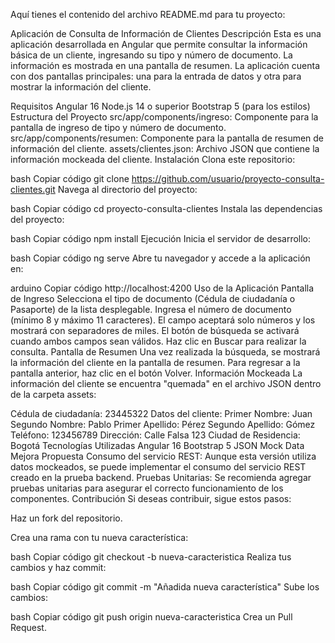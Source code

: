 
Aquí tienes el contenido del archivo README.md para tu proyecto:

Aplicación de Consulta de Información de Clientes
Descripción
Esta es una aplicación desarrollada en Angular que permite consultar la información básica de un cliente, ingresando su tipo y número de documento. La información es mostrada en una pantalla de resumen. La aplicación cuenta con dos pantallas principales: una para la entrada de datos y otra para mostrar la información del cliente.

Requisitos
Angular 16
Node.js 14 o superior
Bootstrap 5 (para los estilos)
Estructura del Proyecto
src/app/components/ingreso: Componente para la pantalla de ingreso de tipo y número de documento.
src/app/components/resumen: Componente para la pantalla de resumen de información del cliente.
assets/clientes.json: Archivo JSON que contiene la información mockeada del cliente.
Instalación
Clona este repositorio:

bash
Copiar código
git clone https://github.com/usuario/proyecto-consulta-clientes.git
Navega al directorio del proyecto:

bash
Copiar código
cd proyecto-consulta-clientes
Instala las dependencias del proyecto:

bash
Copiar código
npm install
Ejecución
Inicia el servidor de desarrollo:

bash
Copiar código
ng serve
Abre tu navegador y accede a la aplicación en:

arduino
Copiar código
http://localhost:4200
Uso de la Aplicación
Pantalla de Ingreso
Selecciona el tipo de documento (Cédula de ciudadanía o Pasaporte) de la lista desplegable.
Ingresa el número de documento (mínimo 8 y máximo 11 caracteres). El campo aceptará solo números y los mostrará con separadores de miles.
El botón de búsqueda se activará cuando ambos campos sean válidos.
Haz clic en Buscar para realizar la consulta.
Pantalla de Resumen
Una vez realizada la búsqueda, se mostrará la información del cliente en la pantalla de resumen.
Para regresar a la pantalla anterior, haz clic en el botón Volver.
Información Mockeada
La información del cliente se encuentra "quemada" en el archivo JSON dentro de la carpeta assets:

Cédula de ciudadanía: 23445322
Datos del cliente:
Primer Nombre: Juan
Segundo Nombre: Pablo
Primer Apellido: Pérez
Segundo Apellido: Gómez
Teléfono: 123456789
Dirección: Calle Falsa 123
Ciudad de Residencia: Bogotá
Tecnologías Utilizadas
Angular 16
Bootstrap 5
JSON Mock Data
Mejora Propuesta
Consumo del servicio REST: Aunque esta versión utiliza datos mockeados, se puede implementar el consumo del servicio REST creado en la prueba backend.
Pruebas Unitarias: Se recomienda agregar pruebas unitarias para asegurar el correcto funcionamiento de los componentes.
Contribución
Si deseas contribuir, sigue estos pasos:

Haz un fork del repositorio.

Crea una rama con tu nueva característica:

bash
Copiar código
git checkout -b nueva-caracteristica
Realiza tus cambios y haz commit:

bash
Copiar código
git commit -m "Añadida nueva característica"
Sube los cambios:

bash
Copiar código
git push origin nueva-caracteristica
Crea un Pull Request.

